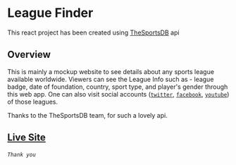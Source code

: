 # League Finder

This react project has been created using [TheSportsDB](https://www.thesportsdb.com)  api

## Overview
This is mainly a mockup website to see details about any sports league available worldwide. Viewers can see the League Info such as - league badge, date of foundation, country, sport type, and player's gender through this web app. One can also visit social accounts ([`twitter`](https://twitter.com), [`facebook`](https://facebook.com), [`youtube`](https://youtube.com)) of those leagues. 

Thanks to the TheSportsDB team, for such a lovely api. 



## [Live Site](https://github.com/AsadujjamanMridul/)

###### `Thank you`

